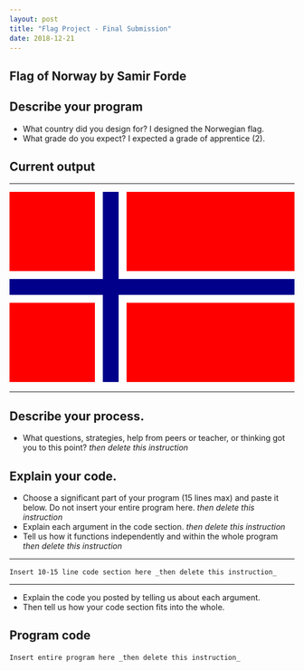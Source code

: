 ```yaml
---
layout: post
title: "Flag Project - Final Submission"
date: 2018-12-21
---
```


## Flag of Norway by Samir Forde

## Describe your program

-   What country did you design for? I designed the Norwegian flag.
-   What grade do you expect? I expected a grade of apprentice (2). 

<!--- Delete this comment and add your writing -->

## Current output

* * *
![Flag](/images/final-flag.png)
* * *

## Describe your process.

-   What questions, strategies, help from peers or teacher, or thinking got you to this point? _then delete this instruction_

<!--- Delete this comment and add your writing -->


## Explain your code.

-   Choose a significant part of your program (15 lines max) and paste it below. Do not insert your entire program here. _then delete this instruction_
-   Explain each argument in the code section. _then delete this instruction_
-   Tell us how it functions independently and within the whole program _then delete this instruction_

* * *

```
Insert 10-15 line code section here _then delete this instruction_
```

* * *

-   Explain the code you posted by telling us about each argument.
-   Then tell us how your code section fits into the whole.
 
<!--- Delete this comment and add your writing -->


## Program code

```
Insert entire program here _then delete this instruction_
```

